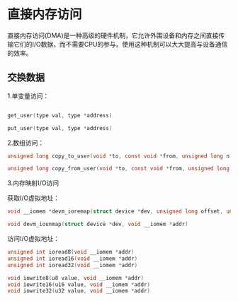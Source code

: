 # 直接内存访问

直接内存访问(DMA)是一种高级的硬件机制，它允许外围设备和内存之间直接传输它们的I/O数据，而不需要CPU的参与。使用这种机制可以大大提高与设备通信的效率。

## 交换数据

1.单变量访问：

```C

get_user(type val, type *address)

put_user(type val, type *address)

```

2.数组访问：

```C
unsigned long copy_to_user(void *to, const void *from, unsigned long n)

unsigned long copy_from_user(void *to, const void *from, unsigned long n)
```

3.内存映射I/O访问

获取I/O虚拟地址：

```C
void __iomem *devm_ioremap(struct device *dev, unsigned long offset, unsigned long size)

void devm_iounmap(struct device *dev, void __iomem *addr)
```

访问I/O虚拟地址：

```C
unsigned int ioread8(void __iomem *addr)
unsigned int ioread16(void __iomem *addr)
unsigned int ioread32(void __iomem *addr)

void iowrite8(u8 value, void __iomem *addr)
void iowrite16(u16 value, void __iomem *addr)
void iowrite32(u32 value, void __iomem *addr)
```


